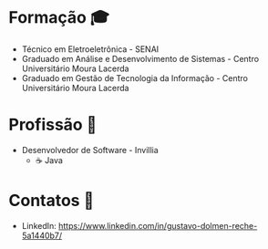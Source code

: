 # Formação :mortar_board:
- Técnico em Eletroeletrônica - SENAI
- Graduado em Análise e Desenvolvimento de Sistemas - Centro Universitário Moura Lacerda
- Graduado em Gestão de Tecnologia da Informação - Centro Universitário Moura Lacerda

# Profissão :briefcase:
- Desenvolvedor de Software - Invillia
  - :coffee: Java
  
# Contatos :blue_book:
- LinkedIn: https://www.linkedin.com/in/gustavo-dolmen-reche-5a1440b7/

<!--
**gustavoreche/gustavoreche** is a ✨ _special_ ✨ repository because its `README.md` (this file) appears on your GitHub profile.

Here are some ideas to get you started:

- 🔭 I’m currently working on ...
- 🌱 I’m currently learning ...
- 👯 I’m looking to collaborate on ...
- 🤔 I’m looking for help with ...
- 💬 Ask me about ...
- 📫 How to reach me: ...
- 😄 Pronouns: ...
- ⚡ Fun fact: ...
-->
  
